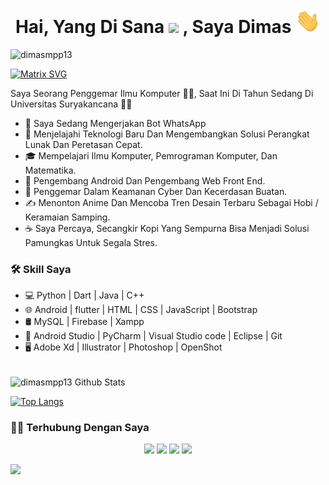 <h1 align="Center"> Hai, Yang Di Sana <img src="https://media.giphy.com/media/WUlplcMpOCEmTGBtBW/giphy.gif" width="40px"> , Saya Dimas <img src="https://raw.githubusercontent.com/ABSphreak/ABSphreak/master/gifs/Hi.gif" width="40px" /> </h1>
<p align="left"> <img src="https://komarev.com/ghpvc/?username=dimasmpp13" alt="dimasmpp13" /> </p>

[![Matrix SVG](https://raw.githubusercontent.com/rodrigograca31/rodrigograca31/master/matrix.svg)](https://youtu.be/Xjl90aDS0IA)

Saya Seorang Penggemar Ilmu Komputer 👨‍💻, Saat Ini Di Tahun Sedang Di Universitas Suryakancana 👨‍🎓

- 🔭 Saya Sedang Mengerjakan Bot WhatsApp
- 🤔 Menjelajahi Teknologi Baru Dan Mengembangkan Solusi Perangkat Lunak Dan Peretasan Cepat.
- 🎓 Mempelajari Ilmu Komputer, Pemrograman Komputer, Dan Matematika.
- 💼 Pengembang Android Dan Pengembang Web Front End.
- 🌱 Penggemar Dalam Keamanan Cyber Dan Kecerdasan Buatan.
- ✍️ Menonton Anime Dan Mencoba Tren Desain Terbaru Sebagai Hobi / Keramaian Samping.
- ☕ Saya Percaya, Secangkir Kopi Yang Sempurna Bisa Menjadi Solusi Pamungkas Untuk Segala Stres.

<h3>🛠 Skill Saya</h3>

- 💻 Python | Dart | Java | C++  
- 🌐 Android | flutter | HTML | CSS | JavaScript | Bootstrap 
- 🛢 MySQL | Firebase | Xampp
- 🔧 Android Studio | PyCharm | Visual Studio code | Eclipse | Git
- 🖥 Adobe Xd | Illustrator | Photoshop | OpenShot

<br>

<img align="center" src="https://github-readme-stats.vercel.app/api?username=dimasmpp13&include_all_commits=true&count_private=true&show_icons=true&line_height=20&title_color=7A7ADB&icon_color=2234AE&text_color=D3D3D3&bg_color=0,000000,130F40" alt="dimasmpp13 Github Stats">

</br>

[![Top Langs](https://github-readme-stats.vercel.app/api/top-langs/?username=dimasmpp13&layout=compact&text_color=daf7dc&bg_color=151515)](https://github.com/dimasmpp13)


<h3> 🤝🏻  Terhubung Dengan Saya</h3>

<p align="center">
<a href="https://youtube.com/c/DimasMpp" target="_blank" rel="noopener noreferrer"><img src="https://img.icons8.com/bubbles/100/000000/youtube-squared.png" width="50" /></a>  
<a href="https://www.instagram.com/the_caffeine__addict/" target="_blank" rel="noopener noreferrer"><img src="https://img.icons8.com/bubbles/100/000000/instagram-new--v2.png" width="50" /></a>  
<a href="https://wa.me/6287742052740" target="_blank" rel="noopener noreferrer"><img src="https://img.icons8.com/bubbles/100/000000/whatsapp.png" width="50" /></a>
<a href="mailto:ini.dimasmpp.13@gmail.com" target="_blank" rel="noopener noreferrer"><img src="https://img.icons8.com/bubbles/100/000000/gmail-new.png"  width="50" /></a>
</p>

<img src="https://imgur.com/rilHVxA.png"/>
